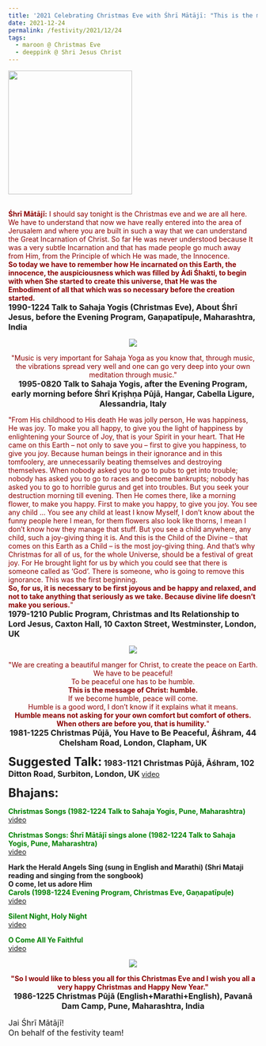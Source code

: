 ```yaml
---
title: '2021 Celebrating Christmas Eve with Śhrī Mātājī: "This is the message of Christ: humble" '
date: 2021-12-24
permalink: /festivity/2021/12/24
tags:
  - maroon @ Christmas Eve
  - deeppink @ Shri Jesus Christ
---
```


<div style="text-align: left"><img src="/images/image1.png" width="250" /></div><br>

<p>
<font color="DarkRed"><b>Śhrī Mātājī:</b> I should say tonight is the Christmas eve and we are all here. We have to understand that now we have really entered into the area of Jerusalem and where you are built in such a way that we can understand the Great Incarnation of Christ. So far He was never understood because It was a very subtle Incarnation and that has made people go much away from Him, from the Principle of which He was made, the Innocence.<br>
<b>So today we have to remember how He incarnated on this Earth, the innocence, the auspiciousness which was filled by Ādi Śhakti, to begin with when She started to create this universe, that He was the Embodiment of all that which was so necessary before the creation started.</b></font><br>
<font size="+0"><b>1990-1224 Talk to Sahaja Yogis (Christmas Eve), About Śhrī Jesus, before the Evening Program, Gaṇapatīpuḷe, Maharashtra, India</b></font>
</p>

<div style="text-align: center"><img src="/images/image863.png" /></div>

<p style="text-align:center;">
<font color="DarkRed">"Music is very important for Sahaja Yoga as you know that, through music, the vibrations spread very well and one can go very deep into your own meditation through music."</font><br>
<font size="+0"><b>1995-0820 Talk to Sahaja Yogis, after the Evening Program, early morning before Śhrī Kṛiṣhṇa Pūjā, Hangar, Cabella Ligure, Alessandria, Italy</b></font>
</p>

<p>
<font color="DarkRed">"From His childhood to His death He was jolly person, He was happiness, He was joy. To make you all happy, to give you the light of happiness by enlightening your Source of Joy, that is your Spirit in your heart. That He came on this Earth – not only to save you – first to give you happiness, to give you joy. Because human beings in their ignorance and in this tomfoolery, are unnecessarily beating themselves and destroying themselves. When nobody asked you to go to pubs to get into trouble; nobody has asked you to go to races and become bankrupts; nobody has asked you to go to horrible gurus and get into troubles. But you seek your destruction morning till evening. Then He comes there, like a morning flower, to make you happy. First to make you happy, to give you joy. You see any child ... You see any child at least I know Myself, I don’t know about the funny people here I mean, for them flowers also look like thorns, I mean I don’t know how they manage that stuff. But you see a child anywhere, any child, such a joy-giving thing it is. And this is the Child of the Divine – that comes on this Earth as a Child – is the most joy-giving thing. And that’s why Christmas for all of us, for the whole Universe, should be a festival of great joy. For He brought light for us by which you could see that there is someone called as ‘God’. There is someone, who is going to remove this ignorance. This was the first beginning.<br>
<b>So, for us, it is necessary to be first joyous and be happy and relaxed, and not to take anything that seriously as we take. Because divine life doesn’t make you serious.</b>"</font><br>
<font size="+0"><b>1979-1210 Public Program, Christmas and Its Relationship to Lord Jesus, Caxton Hall, 10 Caxton Street, Westminster, London, UK</b></font>
</p>

<div style="text-align: center"><img src="/images/image864.png" /></div>

<p style="text-align:center;">
<font color="DarkRed">"We are creating a beautiful manger for Christ, to create the peace on Earth. We have to be peaceful!<br>
To be peaceful one has to be humble.<br>
<b>This is the message of Christ: humble.</b><br>
If we become humble, peace will come.<br>
Humble is a good word, I don’t know if it explains what it means.<br>
<b>Humble means not asking for your own comfort but comfort of others. When others are before you, that is humility.</b>"</font><br>
<font size="+0"><b>1981-1225 Christmas Pūjā, You Have to Be Peaceful, Āśhram, 44 Chelsham Road, London, Clapham, UK</b></font>
</p>

<font size="+2"><b>Suggested Talk:</b></font> 
<font size="+0"><b>1983-1121 Christmas Pūjā, Āśhram, 102 Ditton Road, Surbiton, London, UK</b></font>
<a href="https://vimeo.com/75531884"> video</a><br>

<font size="+2"><b>Bhajans:</b></font>

<p>
<font color="green"><b>Christmas Songs (1982-1224 Talk to Sahaja Yogis, Pune, Maharashtra)</b></font><br>
<a href="https://seven-teams.github.io/Videos_Links.html">video</a>
</p>

<p>
<font color="green"><b>Christmas Songs: Śhrī Mātājī sings alone (1982-1224 Talk to Sahaja Yogis, Pune, Maharashtra)</b></font><br>
<a href="https://seven-teams.github.io/Videos_Links.html">video</a>
</p>
 
<p>
<b>Hark the Herald Angels Sing (sung in English and Marathi) (Shri Mataji reading and singing from the songbook)<br>
O come, let us adore Him</b><br>
<font color="green"><b>Carols (1998-1224 Evening Program, Christmas Eve, Gaṇapatīpuḷe)</b></font><br>
<a href="https://seven-teams.github.io/Videos_Links.html">video</a>
</p>

<p>
<font color="green"><b>Silent Night, Holy Night</b></font><br>
<a href="https://seven-teams.github.io/Videos_Links.html">video</a>
</p>

<p>
<font color="green"><b>O Come All Ye Faithful</b></font><br>
<a href="https://seven-teams.github.io/Videos_Links.html">video</a> 
</p>

<div style="text-align: center"><img src="/images/image865.png" /></div>

<p style="text-align:center;">
<font color="DarkRed"><b>"So I would like to bless you all for this Christmas Eve and I wish you all a very happy Christmas and Happy New Year."</b></font><br>
<font size="+0"><b>1986-1225 Christmas Pūjā (English+Marathi+English), Pavanā Dam Camp, Pune, Maharashtra, India</b></font>
</p>

<p>
<font size="+0">Jai Śhrī Mātājī!<br>
On behalf of the festivity team!</font>
</p>